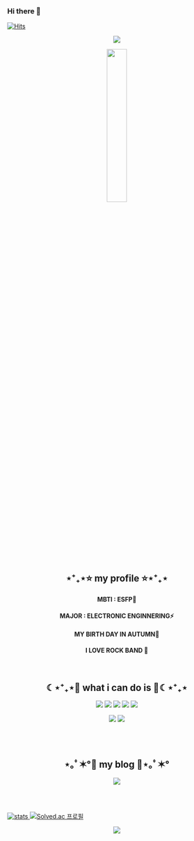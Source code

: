 ### Hi there 👋 

[![Hits](https://hits.seeyoufarm.com/api/count/incr/badge.svg?url=https%3A%2F%2Fgithub.com%2Fpeachsz-z%2Fhit-counter&count_bg=%23F7F7F6&title_bg=%23F1C3EC&icon=github.svg&icon_color=%23FFFFFF&title=hits&edge_flat=true)](https://hits.seeyoufarm.com)

<div align="center">
  <img src="https://capsule-render.vercel.app/api?type=rounded&color=F4B7C2&text=Welcome&animation=blink&height=200&fontColor=FFFFFF&desc=peachsz-z's%20home&descAlignY=75"/>
</div>

<p align="center">
 <img width="30%" src="https://user-images.githubusercontent.com/122509630/212248023-c19ee088-804c-40da-adc3-c19a382fccac.png"/> 
</p>

<h2 align="center">⋆⁺₊⋆⭐ my profile ⭐⋆⁺₊⋆</h2>
<h4 align="center"> MBTI : ESFP🍰 </h4>
<h4 align="center"> MAJOR : ELECTRONIC ENGINNERING⚡ </h4>
<h4 align="center"> MY BIRTH DAY IN AUTUMN🍂 </h4>
<h4 align="center"> I LOVE ROCK BAND 🎸 </h4>
<br/>



<h2 align="center">☾⋆⁺₊⋆💙 what i can do is 💙☾⋆⁺₊⋆</h2>
<p align="center">
 <img src="https://img.shields.io/badge/Python-3776AB?style=flat-square&logo=Python&logoColor=white"/></a>
 <img src="https://img.shields.io/badge/R-green?style=flat-square&logo=R&logoColor=white"/>
<img src="https://img.shields.io/badge/HTML-E34F26?style=flat-square&logo=HTML5&logoColor=white"/>
<img src="https://img.shields.io/badge/CSS-1572B6?style=flat-square&logo=CSS3&logoColor=white"/>
 <img src="https://img.shields.io/badge/Django-092E20?style=flat-square&logo=Django&logoColor=white"/></a> </p>
 <p align="center">
 <img src="https://img.shields.io/badge/Vue.js-green?style=flat-square&logo=Vue.js&logoColor=white"/>
 <img src="https://img.shields.io/badge/Vuetify-blue?style=flat-square&logo=Vuetify&logoColor=white"/></p>

 <br/>
 <br/>
 
 
 <h2 align="center">⋆｡ﾟ✶°💜 my blog 💜⋆｡ﾟ✶°</h2>
 <p align="center">
  <a href="https://peach-hzz.tistory.com/">
   <img src="https://img.shields.io/badge/peachlog-lightgrey?style=flat&logo=Tistory&logoColor=white"/>
 </p>
 <br/>
 <br/>
  
 ![stats](https://github-readme-stats-git-masterrstaa-rickstaa.vercel.app/api?username=peachsz-z&&show_icons=true&theme=moltack) 
 [![Solved.ac
프로필](http://mazassumnida.wtf/api/v2/generate_badge?boj=rkdmf0914)](https://solved.ac/rkdmf0914)
  <br/>
  
<div align="center">
 <img src=https://capsule-render.vercel.app/api?type=rounded&color=F4B7C2&height=100&section=footer&desc=prod.by%20peachsz-z&fontColor=FFFFFF&fontsize=9&rotate=100/>
</div>    
  

<!--
**peachsz-z/peachsz-z** is a ✨ _special_ ✨ repository because its `README.md` (this file) appears on your GitHub profile.

Here are some ideas to get you started:

- 🔭 I’m currently working on ...
- 🌱 I’m currently learning ...
- 👯 I’m looking to collaborate on ...
- 🤔 I’m looking for help with ...
- 💬 Ask me about ...
- 📫 How to reach me: ...
- 😄 Pronouns: ...
- ⚡ Fun fact: ...
-->
